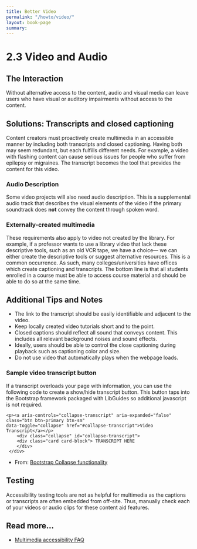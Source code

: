 ```yaml
---
title: Better Video
permalink: "/howto/video/"
layout: book-page
summary: 
---
```


# 2.3 Video and Audio

## The Interaction

Without alternative access to the content, audio and visual media can leave users who have visual or auditory impairments without access to the content.

## Solutions: Transcripts and closed captioning

Content creators must proactively create multimedia in an accessible manner by including both transcripts and closed captioning. Having both may seem redundant, but each fulfills different needs. For example, a video with flashing content can cause serious issues for people who suffer from epilepsy or migraines. The transcript becomes the tool that provides the content for this video.

### Audio Description

Some video projects will also need audio description. This is a supplemental audio track that describes the visual elements of the video if the primary soundtrack does **not** convey the content through spoken word.

### Externally-created multimedia

These requirements also apply to video not created by the library. For example, if a professor wants to use a library video that lack these descriptive tools, such as an old VCR tape, we have a choice— we can either create the descriptive tools or suggest alternative resources. This is a common occurrence. As such, many colleges/universities have offices which create captioning and transcripts. The bottom line is that all students enrolled in a course must be able to access course material and should be able to do so at the same time.

## Additional Tips and Notes

* The link to the transcript should be easily identifiable and adjacent to the video.
* Keep locally created video tutorials short and to the point.
* Closed captions should reflect all sound that conveys content. This includes all relevant background noises and sound effects.
* Ideally, users should be able to control the close captioning during playback such as captioning color and size.
* Do not use video that automatically plays when the webpage loads.

### **Sample video transcript button**

If a transcript overloads your page with information, you can use the following code to create a show/hide transcript button. This button taps into the Bootstrap framework packaged with LibGuides so additional javascript is not required.

```markup
<p><a aria-controls="collapse-transcript" aria-expanded="false" class="btn btn-primary btn-sm"
data-toggle="collapse" href="#collapse-transcript">Video Transcript</a></p>
    <div class="collapse" id="collapse-transcript">
    <div class="card card-block"> TRANSCRIPT HERE
    </div>
 </div>
```

* From: [Bootstrap Collapse functionality](http://getbootstrap.com/javascript/#collapse)

## Testing

Accessibility testing tools are not as helpful for multimedia as the captions or transcripts are often embedded from off-site. Thus, manually check each of your videos or audio clips for these content aid features.

## Read more...

* [Multimedia accessibility FAQ](https://www.w3.org/2008/06/video-notes)
